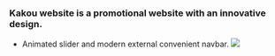 ### Kakou website is a promotional website with an innovative design.

- Animated slider and modern external convenient navbar.
[![](Slide)](https://ibb.co/1dWcJnn)
